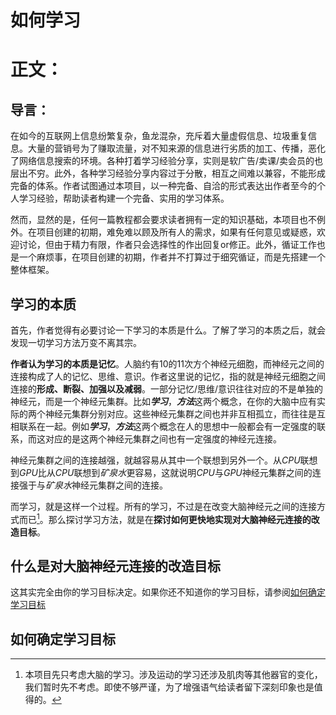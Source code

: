 # 如何学习
<!--# 关键词：
**学习 学习方法 方法论 应试教育 哲学 唯物主义 决定论**
# 摘要：
**由于……，如何学习的精确方法尚未被探究，因此本文介绍了如何学习的精确方法。在第一部分**
# 正文：
## 导言：
在如今的互联网上信息纷繁复杂，鱼龙混杂，充斥着大量虚假信息、冗余垃圾重复信息。大量的营销号为了赚取流量，对不知来源的信息进行劣质的加工、传播，恶化了网络信息搜索的环境。此外，各种学习经验分享内容过于分散，难以使人形成完备的学习体系。本文作者试图通过这一篇文章表达出作者个人至今的学习心得，并试图帮助读者构建一个完备、实用的学习体系，并希望尽量能适应不同水平的读者。然而作者语言表达能力欠佳，如果出现表意不明的地方欢迎提问探讨。
本文结构如下：（待补充）
期望读者具备的知识基础：（待补充）
ddd
asaa
asdfd下
-->
# 正文：
## 导言：
在如今的互联网上信息纷繁复杂，鱼龙混杂，充斥着大量虚假信息、垃圾重复信息。大量的营销号为了赚取流量，对不知来源的信息进行劣质的加工、传播，恶化了网络信息搜索的环境。各种打着学习经验分享，实则是软广告/卖课/卖会员的也层出不穷。此外，各种学习经验分享内容过于分散，相互之间难以兼容，不能形成完备的体系。作者试图通过本项目，以一种完备、自洽的形式表达出作者至今的个人学习经验，帮助读者构建一个完备、实用的学习体系。

然而，显然的是，任何一篇教程都会要求读者拥有一定的知识基础，本项目也不例外。在项目创建的初期，难免难以顾及所有人的需求，如果有任何意见或疑惑，欢迎讨论，但由于精力有限，作者只会选择性的作出回复or修正。此外，循证工作也是一个麻烦事，在项目创建的初期，作者并不打算过于细究循证，而是先搭建一个整体框架。

## 学习的本质
首先，作者觉得有必要讨论一下学习的本质是什么。了解了学习的本质之后，就会发现一切学习方法万变不离其宗。

**作者认为学习的本质是记忆**。人脑约有10的11次方个神经元细胞，而神经元之间的连接构成了人的记忆、思维、意识。作者这里说的记忆，指的就是神经元细胞之间连接的**形成、断裂、加强以及减弱**。一部分记忆/思维/意识往往对应的不是单独的神经元，而是一个神经元集群。比如***学习***，***方法***这两个概念，在你的大脑中应有实际的两个神经元集群分别对应。这些神经元集群之间也并非互相孤立，而往往是互相联系在一起。例如***学习***，***方法***这两个概念在人的思想中一般都会有一定强度的联系，而这对应的是这两个神经元集群之间也有一定强度的神经元连接。

神经元集群之间的连接越强，就越容易从其中一个联想到另外一个。从*CPU*联想到*GPU*比从*CPU*联想到*矿泉水*更容易，这就说明*CPU*与*GPU*神经元集群之间的连接强于与*矿泉水*神经元集群之间的连接。

而学习，就是这样一个过程。所有的学习，不过是在改变大脑神经元之间的连接方式而已[^1]。那么探讨学习方法，就是在**探讨如何更快地实现对大脑神经元连接的改造目标**。

[^1]: 本项目先只考虑大脑的学习。涉及运动的学习还涉及肌肉等其他器官的变化，我们暂时先不考虑。即使不够严谨，为了增强语气给读者留下深刻印象也是值得的。

## 什么是对大脑神经元连接的改造目标
这其实完全由你的学习目标决定。如果你还不知道你的学习目标，请参阅[如何确定学习目标](#如何确定学习目标)

## 如何确定学习目标

<!-- 写作灵感
学习的内容要适合自己的基础。好的教程一定是适合自己基础的教程。如果看到别人评价一个教程好，那么这只能说明这个教程适合他的基础，而并不一定适合你自己的基础。当一个教程太难而不适合你的基础时，你在学习的时候可能会频繁地遇到困惑（比如这个名词是什么意思？这个公式为什么能这样变形？这个定理从何而来？等等），导致推进缓慢，降低学习效率。当这些疑惑因为太多或者太专业化（花费很多时间也找不到解答）而并不能得到快速的解决，而这些疑惑很可能堆积起来对后续学习内容的理解造成影响的，导致恶性循环越往后越难以学习、极大地降低学习效率。当一个教程太简单而不适合你的基础时，你在学习时可能会发现自己花费了大量时间进行冗余的知识复习，只获得了微不足道的一点点相关记忆加强，而自己的知识水平基本停滞不前，学习效率极其低下。因此，只有选择适合自己基础的教程才能保证一定的学习效率。而一般去寻找合适的教程所得到的学习效率提升是完全值得所花费的时间的。


当系统的复杂度超出我们大脑的工作记忆容量时，就无法在大脑中去“模拟”每一个细节。此时，我们应该用最快的速度去把系统建起了，然后再对各个环节进行优化。

耗费时间的完美主义阻碍创新进取

你想要的答案很容易找到, 你很应该自己去获取
相比于我直接告诉你答案, 你自己获取答案能学到更多
任何直接获得答案的做法都是在放弃训练的机会


学习工具的固然可能带来好处。但是当我想要完成一个目标时，暂时无法感受到教程中要求学习的工具与自身目标的关联时，可能会感到痛苦而失去学习动力。
工具可以在需要用到的时候再学习。



理解力与记忆力与学习能力
结构化知识记忆
笔记：需要课后加强记忆的内容


学习动力增强：想想所学知识除了对于应试外的额外作用。如学习高考作文对于宣传工作/论文写作/各种体制内报告等未来可能应用场景的作用


马太效应

学习时尽量避免“查询开销”

学期中学习时要注意总结如何压缩记忆量，以防期末复习背诵量过大

复习时不要过度复习，即不要尝试记忆过多的公式，记住必要的，符合成绩要求与备考精力预期的

-->
